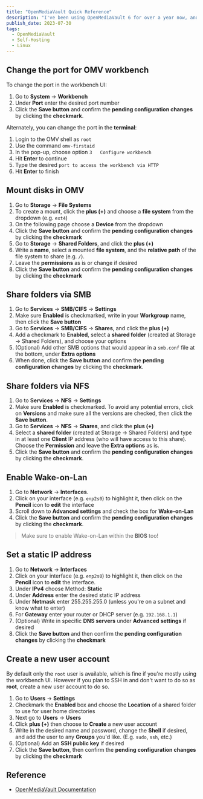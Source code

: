 ```yaml
---
title: "OpenMediaVault Quick Reference"
description: "I've been using OpenMediaVault 6 for over a year now, and it's user interface can be a bit obtuse, so I wrote myself a series of quick step-by-step guides for enabling certain features within the OMV workbench UI."
publish_date: 2023-07-30
tags:
  - OpenMediaVault
  - Self-Hosting
  - Linux
---
```


<!-- ## Sections

1. [Change the port for OMV workbench](#port)
2. [Mount disks in OMV](#mount)
3. [Sharing folders via SMB](#smb)
4. [Sharing folders via NFS](#nfs)
5. [Enable Wake-on-Lan](#wol)
6. [Set a static IP address](#static)
7. [Create a new user account](#user)
8. [Reference](#ref) -->

<div id='port' />

## Change the port for OMV workbench

To change the port in the workbench UI:

1. Go to **System** -> **Workbench**
2. Under **Port** enter the desired port number
3. Click the **Save button** and confirm the **pending configuration changes** by clicking the **checkmark**.

Alternately, you can change the port in the **terminal**:

1. Login to the OMV shell as `root`
2. Use the command `omv-firstaid`
3. In the pop-up, choose option `3   Configure workbench`
4. Hit **Enter** to continue
5. Type the desired `port to access the workbench via HTTP`
6. Hit **Enter** to finish

<div id='mount' />

## Mount disks in OMV

1. Go to **Storage** -> **File Systems**
2. To create a mount, click the **plus (+)** and choose a **file system** from the dropdown (e.g. `ext4`)
3. On the following page choose a **Device** from the dropdown
4. Click the **Save button** and confirm the **pending configuration changes** by clicking the **checkmark**
5. Go to **Storage** -> **Shared Folders**, and click the **plus (+)**
6. Write a **name**, select a mounted **file system**, and the **relative path** of the file system to share (e.g. `/`).
7. Leave the **permissions** as is or change if desired
8. Click the **Save button** and confirm the **pending configuration changes** by clicking the **checkmark**

<div id='smb' />

## Share folders via SMB

1. Go to **Services** -> **SMB/CIFS** -> **Settings**
2. Make sure **Enabled** is checkmarked, write in your **Workgroup** name, then click the **Save button**
3. Go to **Services** -> **SMB/CIFS** -> **Shares**, and click the **plus (+)**
4. Add a checkmark to **Enabled**, select a **shared folder** (created at Storage -> Shared Folders), and choose your options
5. (Optional) Add other SMB options that would appear in a `smb.conf` file at the bottom, under **Extra options**
6. When done, click the **Save button** and confirm the **pending configuration changes** by clicking the **checkmark**.

<div id='nfs' />

## Share folders via NFS

1. Go to **Services** -> **NFS** -> **Settings**
2. Make sure **Enabled** is checkmarked. To avoid any potential errors, click on **Versions** and make sure all the versions are checked, then click the **Save button**.
3. Go to **Services** -> **NFS** -> **Shares**, and click the **plus (+)**
4. Select a **shared folder** (created at Storage -> Shared Folders) and type in at least one **Client** IP address (who will have access to this share). Choose the **Permission** and leave the **Extra options** as is.
5. Click the **Save button** and confirm the **pending configuration changes** by clicking the **checkmark**.

<div id='wol' />

## Enable Wake-on-Lan

1. Go to **Network** -> **Interfaces**.
2. Click on your interface (e.g. `enp2s0`) to highlight it, then click on the **Pencil** icon to **edit** the interface
3. Scroll down to **Advanced settings** and check the box for **Wake-on-Lan**
4. Click the **Save button** and confirm the **pending configuration changes** by clicking the **checkmark**.

> Make sure to enable Wake-on-Lan within the **BIOS** too!

<div id='static' />

## Set a static IP address

1. Go to **Network** -> **Interfaces**
2. Click on your interface (e.g. `enp2s0`) to highlight it, then click on the **Pencil** icon to **edit** the interface.
3. Under **IPv4** choose Method: **Static**
4. Under **Address** enter the desired static IP address
5. Under **Netmask** enter 255.255.255.0 (unless you're on a subnet and know what to enter)
6. For **Gateway** enter your router or DHCP server (e.g. `192.168.1.1`)
7. (Optional) Write in specific **DNS servers** under **Advanced settings** if desired
8. Click the **Save button** and then confirm the **pending configuration changes** by clicking the **checkmark**

<div id='user' />

## Create a new user account

By default only the `root` user is available, which is fine if you're mostly using the workbench UI. However if you plan to SSH in and don't want to do so as **root**, create a new user account to do so.

1. Go to **Users** -> **Settings**
2. Checkmark the **Enabled** box and choose the **Location** of a shared folder to use for user home directories
3. Next go to **Users** -> **Users**
4. Click **plus (+)** then choose to **Create** a new user account
5. Write in the desired name and password, change the **Shell** if desired, and add the user to any **Groups** you'd like. (E.g. `sudo`, `ssh`, etc.)
6. (Optional) Add an **SSH public key** if desired
7. Click the **Save button**, then confirm the **pending configuration changes** by clicking the **checkmark**

<div id='ref' />

## Reference

- <a href="https://docs.openmediavault.org/en/stable" target="**blank">OpenMediaVault Documentation</a>
